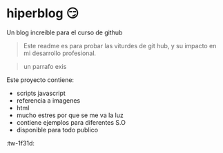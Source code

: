 # hiperblog  😏 
Un blog increible para el curso de github
> Este readme es para probar las viturdes de git hub, y su impacto en mi desarrollo profesional. 

> un parrafo exis

Este proyecto contiene:
* scripts javascript
* referencia a imagenes
* html
* mucho estres por que se me va la luz
* contiene ejemplos para diferentes S.O
* disponible para todo publico

:tw-1f31d: